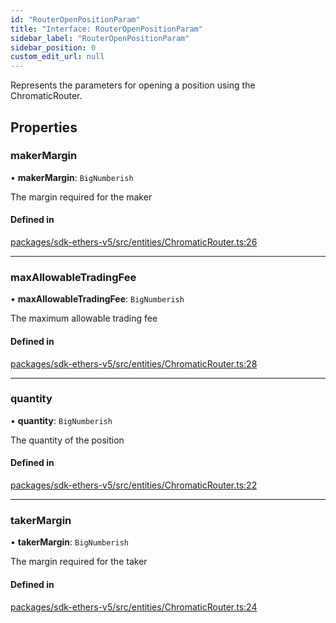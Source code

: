 ```yaml
---
id: "RouterOpenPositionParam"
title: "Interface: RouterOpenPositionParam"
sidebar_label: "RouterOpenPositionParam"
sidebar_position: 0
custom_edit_url: null
---
```


Represents the parameters for opening a position using the ChromaticRouter.

## Properties

### makerMargin

• **makerMargin**: `BigNumberish`

The margin required for the maker

#### Defined in

[packages/sdk-ethers-v5/src/entities/ChromaticRouter.ts:26](https://github.com/chromatic-protocol/sdk/blob/e269c27/packages/sdk-ethers-v5/src/entities/ChromaticRouter.ts#L26)

___

### maxAllowableTradingFee

• **maxAllowableTradingFee**: `BigNumberish`

The maximum allowable trading fee

#### Defined in

[packages/sdk-ethers-v5/src/entities/ChromaticRouter.ts:28](https://github.com/chromatic-protocol/sdk/blob/e269c27/packages/sdk-ethers-v5/src/entities/ChromaticRouter.ts#L28)

___

### quantity

• **quantity**: `BigNumberish`

The quantity of the position

#### Defined in

[packages/sdk-ethers-v5/src/entities/ChromaticRouter.ts:22](https://github.com/chromatic-protocol/sdk/blob/e269c27/packages/sdk-ethers-v5/src/entities/ChromaticRouter.ts#L22)

___

### takerMargin

• **takerMargin**: `BigNumberish`

The margin required for the taker

#### Defined in

[packages/sdk-ethers-v5/src/entities/ChromaticRouter.ts:24](https://github.com/chromatic-protocol/sdk/blob/e269c27/packages/sdk-ethers-v5/src/entities/ChromaticRouter.ts#L24)
